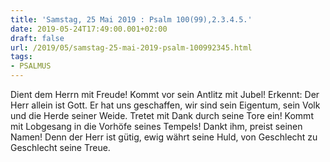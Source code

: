 ```yaml
---
title: 'Samstag, 25 Mai 2019 : Psalm 100(99),2.3.4.5.'
date: 2019-05-24T17:49:00.001+02:00
draft: false
url: /2019/05/samstag-25-mai-2019-psalm-100992345.html
tags: 
- PSALMUS
---
```


Dient dem Herrn mit Freude! Kommt vor sein Antlitz mit Jubel! Erkennt: Der Herr allein ist Gott. Er hat uns geschaffen, wir sind sein Eigentum, sein Volk und die Herde seiner Weide. Tretet mit Dank durch seine Tore ein! Kommt mit Lobgesang in die Vorhöfe seines Tempels! Dankt ihm, preist seinen Namen! Denn der Herr ist gütig, ewig währt seine Huld, von Geschlecht zu Geschlecht seine Treue.